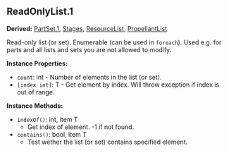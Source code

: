 ## ReadOnlyList.1

**Derived:** [PartSet.1](../Parts/PartSet.1.md), [Stages](../Parts/Stages.md), [ResourceList](../Parts/ResourceList.md), [PropellantList](../Parts/PropellantList.md)

Read-only list (or set). Enumerable (can be used in `foreach`).
Used e.g. for parts and all lists and sets you are not allowed to modify.


**Instance Properties:**
- `count`: int - Number of elements in the list (or set).
- `[index int]`: T - Get element by index. Will throw exception if index is out of range.

**Instance Methods:**
- `indexOf()`: int, item T
  - Get index of element. -1 if not found.
- `contains()`: bool, item T
  - Test wether the list (or set) contains specified element.
